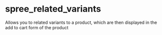 spree_related_variants
======================

Allows you to related variants to a product, which are then displayed in the add to cart form of the product